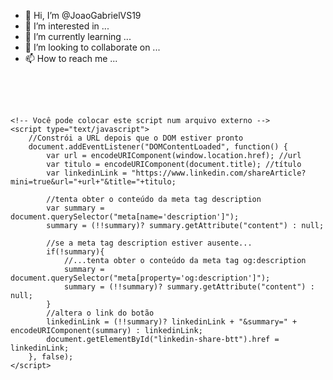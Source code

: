 - 👋 Hi, I’m @JoaoGabrielVS19
- 👀 I’m interested in ...
- 🌱 I’m currently learning ...
- 💞️ I’m looking to collaborate on ...
- 📫 How to reach me ...

<!---
JoaoGabrielVS19/JoaoGabrielVS19 is a ✨ special ✨ repository because its `README.md` (this file) appears on your GitHub profile.
You can click the Preview link to take a look at your changes.
--->

<!DOCTYPE html>
<!--
GitHub: HenriqueIni
https://www.blogcyberini.com/
-->
<html>
<head>
    <meta charset="utf-8">
    <title>Botão do LinkedIn</title>
    <!--
        A imagem do botão está em Base64 e foi obtida no IconFinder (https://www.iconfinder.com/icons/764981/linkedin_media_social_square_icon)
        Se preferir, coloque este CSS num arquivo externo.        
    -->
    <style>
        .linkedin-share-button{
            display: inline-block;            
            width: 40px;
            height: 40px;
            margin: 5px;
            background-size: 100% 100%; /* ou 'contain' */
            background-repeat: no-repeat;
            background-position: center;
        }        
    </style>
</head>

<body>
    <a href="" id="linkedin-share-btt" rel="nofollow" target="_blank" class="linkedin-share-button"></a>
    
    <!-- Você pode colocar este script num arquivo externo -->
    <script type="text/javascript">
        //Constrói a URL depois que o DOM estiver pronto
        document.addEventListener("DOMContentLoaded", function() {
            var url = encodeURIComponent(window.location.href); //url
            var titulo = encodeURIComponent(document.title); //título
            var linkedinLink = "https://www.linkedin.com/shareArticle?mini=true&url="+url+"&title="+titulo;
            
            //tenta obter o conteúdo da meta tag description
            var summary = document.querySelector("meta[name='description']");            
            summary = (!!summary)? summary.getAttribute("content") : null;
            
            //se a meta tag description estiver ausente...
            if(!summary){
                //...tenta obter o conteúdo da meta tag og:description
                summary = document.querySelector("meta[property='og:description']");
                summary = (!!summary)? summary.getAttribute("content") : null;
            }
            //altera o link do botão
            linkedinLink = (!!summary)? linkedinLink + "&summary=" + encodeURIComponent(summary) : linkedinLink;
            document.getElementById("linkedin-share-btt").href = linkedinLink;
        }, false);
    </script>
</body>

</html>
